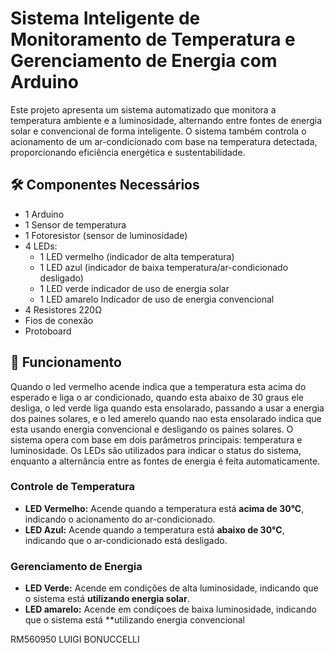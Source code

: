 # Sistema Inteligente de Monitoramento de Temperatura e Gerenciamento de Energia com Arduino

Este projeto apresenta um sistema automatizado que monitora a temperatura ambiente e a luminosidade, alternando entre fontes de energia solar e convencional de forma inteligente. O sistema também controla o acionamento de um ar-condicionado com base na temperatura detectada, proporcionando eficiência energética e sustentabilidade.

## 🛠️ Componentes Necessários
- 1 Arduino 
- 1 Sensor de temperatura 
- 1 Fotoresistor (sensor de luminosidade)
- 4 LEDs:
  - 1 LED vermelho (indicador de alta temperatura)
  - 1 LED azul (indicador de baixa temperatura/ar-condicionado desligado)
  - 1 LED verde indicador de uso de energia solar
  - 1 LED amarelo Indicador de uso de energia convencional
- 4 Resistores 220Ω
- Fios de conexão
- Protoboard

## 📜 Funcionamento
Quando o led vermelho acende indica que a temperatura esta acima do esperado e liga o ar condicionado, quando esta abaixo de 30 graus ele desliga, o led verde liga quando esta ensolarado, passando a usar a energia dos paines solares, e o led amerelo quando nao esta ensolarado indica que esta usando energia convencional e desligando os paines solares.
O sistema opera com base em dois parâmetros principais: temperatura e luminosidade. Os LEDs são utilizados para indicar o status do sistema, enquanto a alternância entre as fontes de energia é feita automaticamente.

### Controle de Temperatura
- **LED Vermelho:** Acende quando a temperatura está **acima de 30°C**, indicando o acionamento do ar-condicionado.
- **LED Azul:** Acende quando a temperatura está **abaixo de 30°C**, indicando que o ar-condicionado está desligado.

### Gerenciamento de Energia
- **LED Verde:** Acende em condições de alta luminosidade, indicando que o sistema está **utilizando energia solar**.
- **LED amarelo:** Acende em condiçoes de baixa luminosidade, indicando que o sistema está **utilizando energia convencional


RM560950
LUIGI BONUCCELLI
